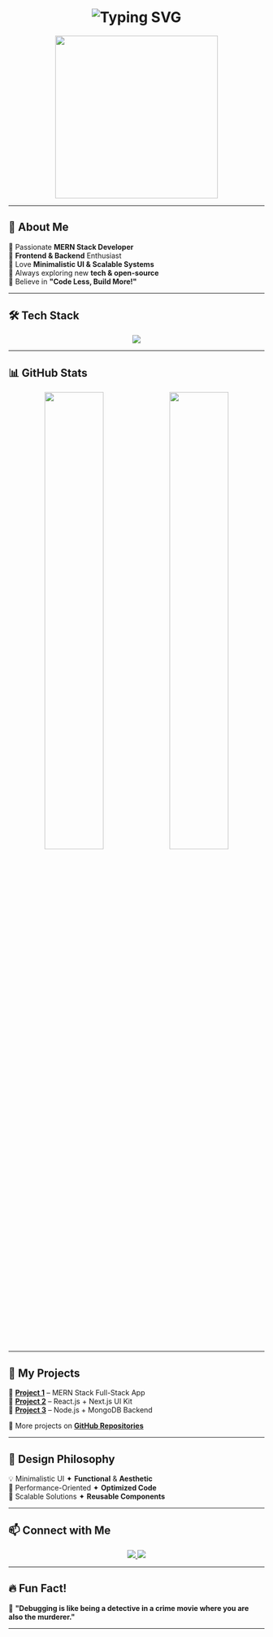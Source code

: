 <!-- 🎨 Stylish Heading -->
<h1 align="center">
  <img src="https://readme-typing-svg.herokuapp.com?font=Fira+Code&weight=600&size=27&duration=4000&pause=500&color=FFA500&center=true&vCenter=true&width=500&lines=Hey!+I'm+Adarsh!;A+MERN+Stack+Developer;Building+Scalable+Apps;Turning+Ideas+Into+Reality" alt="Typing SVG" />
</h1>

<!-- 🎭 Animated Developer GIF -->
<p align="center">
  <img src="https://media.giphy.com/media/qgQUggAC3Pfv687qPC/giphy.gif" width="320px">
</p>

---

## 🚀 **About Me**  
🔹 Passionate **MERN Stack Developer**  
🔹 **Frontend & Backend** Enthusiast  
🔹 Love **Minimalistic UI & Scalable Systems**  
🔹 Always exploring new **tech & open-source**  
🔹 Believe in **"Code Less, Build More!"**  

---

## 🛠️ **Tech Stack**  
<p align="center">
  <img src="https://skillicons.dev/icons?i=html,css,js,ts,react,nextjs,nodejs,express,mongodb,redux,tailwind,bootstrap,git,github,figma" />
</p>

---

## 📊 **GitHub Stats**  
<p align="center">
  <img src="https://github-readme-stats.vercel.app/api?username=Adarsh&show_icons=true&theme=dracula" width="48%" />
  <img src="https://github-readme-streak-stats.herokuapp.com/?user=Adarsh&theme=dracula" width="48%" />
</p>

---

## 🚀 **My Projects**  
📌 **[Project 1](https://github.com/Adarsh/project1)** – MERN Stack Full-Stack App  
📌 **[Project 2](https://github.com/Adarsh/project2)** – React.js + Next.js UI Kit  
📌 **[Project 3](https://github.com/Adarsh/project3)** – Node.js + MongoDB Backend  

🔹 More projects on **[GitHub Repositories](https://github.com/Adarsh?tab=repositories)**  

---

## 🎨 **Design Philosophy**  
💡 Minimalistic UI ✦ **Functional** & **Aesthetic**  
🚀 Performance-Oriented ✦ **Optimized Code**  
🎯 Scalable Solutions ✦ **Reusable Components**  

---

## 📫 **Connect with Me**  
<p align="center">
  <a href="https://github.com/c0de-Adarsh">
    <img src="https://img.shields.io/badge/GitHub-000?style=for-the-badge&logo=github&logoColor=white" />
  </a>
  <a href="https://www.linkedin.com/in/adarsh-kumar-jaiswar-11767a270?utm_source=share&utm_campaign=share_via&utm_content=profile&utm_medium=android_app">
    <img src="https://img.shields.io/badge/LinkedIn-0077B5?style=for-the-badge&logo=linkedin&logoColor=white" />
  </a>
</p>

---

## 🔥 **Fun Fact!**  
💭 **"Debugging is like being a detective in a crime movie where you are also the murderer."**  

---
